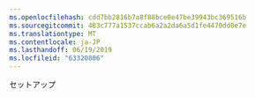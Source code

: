 ```yaml
---
ms.openlocfilehash: cdd7bb2816b7a8f88bce0e47be39943bc369516b
ms.sourcegitcommit: 483c777a1537ccab6a2a2da6a5d1fe4470dd0e7e
ms.translationtype: MT
ms.contentlocale: ja-JP
ms.lasthandoff: 06/19/2019
ms.locfileid: "63320806"
---
```

セットアップ